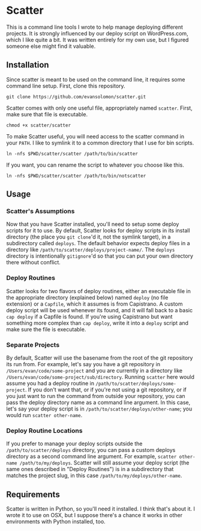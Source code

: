 # Scatter

This is a command line tools I wrote to help manage deploying different projects.  It is strongly influenced by our deploy script on WordPress.com, which I like quite a bit.  It was written entirely for my own use, but I figured someone else might find it valuable.

## Installation

Since scatter is meant to be used on the command line, it requires some command line setup.  First, clone this repository.

`git clone https://github.com/evansolomon/scatter.git`

Scatter comes with only one useful file, appropriately named `scatter`.  First, make sure that file is executable.

`chmod +x scatter/scatter`

To make Scatter useful, you will need access to the scatter command in your `PATH`.  I like to symlink it to a common directory that I use for bin scripts.

`ln -nfs $PWD/scatter/scatter /path/to/bin/scatter`

If you want, you can rename the script to whatever you choose like this.

`ln -nfs $PWD/scatter/scatter /path/to/bin/notscatter`

## Usage

### Scatter's Assumptions
Now that you have Scatter installed, you'll need to setup some deploy scripts for it to use.  By default, Scatter looks for deploy scripts in its install directory (the place you `git clone`'d it, not the symlink target), in a subdirectory called `deploys`.  The default behavior expects deploy files in a directory like `/path/to/scatter/deploys/project-name/`.  The `deploys` directory is intentionally `gitignore`'d so that you can put your own directory there without conflict.

### Deploy Routines
Scatter looks for two flavors of deploy routines, either an executable file in the appropriate directory (explained below) named `deploy` (no file extension) or a `Capfile`, which it assumes is from Capistrano.  A custom deploy script will be used whenever its found, and it will fall back to a basic `cap deploy` if a Capfile is found.  If you're using Capistrano but want something more complex than `cap deploy`, write it into a `deploy` script and make sure the file is executable.

### Separate Projects
By default, Scatter will use the basename from the root of the git repository its run from.  For example, let's say you have a git repository in `/Users/evan/code/some-project` and you are currently in a directory like `/Users/evan/code/some-project/sub/directory`.  Running `scatter` here would assume you had a deploy routine in `/path/to/scatter/deploys/some-project`.  If you don't want that, or if you're not using a git repository, or if you just want to run the command from outside your repository, you can pass the deploy directory name as a command line argument.  In this case, let's say your deploy script is in `/path/to/scatter/deploys/other-name`; you would run `scatter other-name`.

### Deploy Routine Locations
If you prefer to manage your deploy scripts outside the `/path/to/scatter/deploys` directory, you can pass a custom deploys directory as a second command line argument.  For example, `scatter other-name /path/to/my/deploys`.  Scatter will still assume your deploy script (the same ones described in "Deploy Routines") is in a subdirectory that matches the project slug, in this case `/path/to/my/deploys/other-name`.


## Requirements
Scatter is written in Python, so you'll need it installed.  I think that's about it.  I wrote it to use on OSX, but I suppose there's a chance it works in other environments with Python installed, too.
